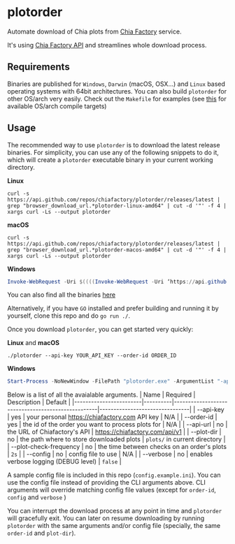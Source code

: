 # plotorder

Automate download of Chia plots from
[Chia Factory](https://chiafactory.com) service.

It's using [Chia Factory API](https://chiafactory.com/api/) and streamlines
whole download process.

## Requirements

Binaries are published for `Windows`, `Darwin` (macOS, OSX...) and `Linux` based operating systems with 64bit architectures. You can also build `plotorder` for other OS/arch very easily. Check out the `Makefile` for examples (see [this](https://golang.org/doc/install/source#environment) for available OS/arch compile targets)

## Usage

The recommended way to use `plotorder` is to download the latest release binaries. For simplicity, you can use any of the following snippets to do it, which will create a `plotorder` executable binary in your current working directory.

**Linux**
```shell
curl -s https://api.github.com/repos/chiafactory/plotorder/releases/latest | grep "browser_download_url.*plotorder-linux-amd64" | cut -d '"' -f 4 | xargs curl -Ls --output plotorder
```
**macOS**
```shell
curl -s https://api.github.com/repos/chiafactory/plotorder/releases/latest | grep "browser_download_url.*plotorder-macos-amd64" | cut -d '"' -f 4 | xargs curl -Ls --output plotorder
```
**Windows**
```powershell
Invoke-WebRequest -Uri $((((Invoke-WebRequest -Uri ‘https://api.github.com/repos/chiafactory/plotorder/releases/latest').Content | ConvertFrom-Json).assets.browser_download_url | select-string -Pattern 'pandoc-2.14.0.1-1-amd64.deb’).Line) -OutFile plotorder.exe
```

You can also find all the binaries [here](https://github.com/chiafactory/plotorder/releases/)

Alternatively, if you have `GO` installed and prefer building and running it by yourself, clone this repo and do `go run ./`.

Once you download `plotorder`, you can get started very quickly:

**Linux** and **macOS**
```shell
./plotorder --api-key YOUR_API_KEY --order-id ORDER_ID
```

**Windows**
```powershell
Start-Process -NoNewWindow -FilePath "plotorder.exe" -ArgumentList "-api-key:YOUR_API_KEY","-order-id:ORDER_ID"
```

Below is a list of all the avaialable arguments.
| Name                   | Required | Description                                       | Default                        |
|------------------------|----------|---------------------------------------------------|--------------------------------|
| --api-key              | yes      | your personal https://chiafactory.com API key     | N/A                            |
| --order-id             | yes      | the id of the order you want to process plots for | N/A                            |
| --api-url              | no       | the URL of Chiafactory's API                      | https://chiafactory.com/api/v1 |
| --plot-dir             | no       | the path where to store downloaded plots          | `plots/` in current directory  |
| --plot-check-frequency | no       | the time between checks on an order's plots       | `2s`                           |
| --config               | no       | config file to use                                | N/A                            |
| --verbose              | no       | enables verbose logging (DEBUG level)             | `false`                        |

A sample config file is included in this repo (`config.example.ini`). You can use the config file instead of providing the CLI arguments above. CLI arguments will override matching config file values (except for `order-id`, `config` and `verbose` )

You can interrupt the download process at any point in time and `plotorder` will gracefully exit. You can later on resume downloading by running `plotorder` with the same arguments and/or config file (specially, the same `order-id` and `plot-dir`).
